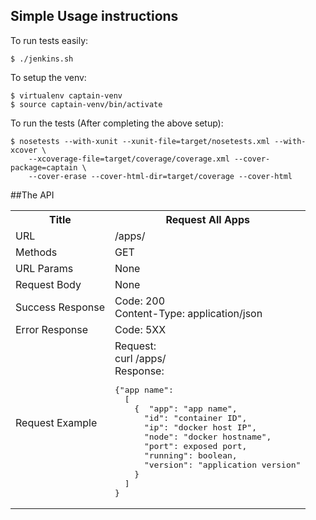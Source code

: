 ## Simple Usage instructions
To run tests easily:

```
$ ./jenkins.sh
```

To setup the venv:

```
$ virtualenv captain-venv
$ source captain-venv/bin/activate
```


To run the tests (After completing the above setup):

```
$ nosetests --with-xunit --xunit-file=target/nosetests.xml --with-xcover \
    --xcoverage-file=target/coverage/coverage.xml --cover-package=captain \
    --cover-erase --cover-html-dir=target/coverage --cover-html
```

##The API

<TABLE>
<TR><TH>Title</TH><TH>Request All Apps</TH></TR>
<TR><TD>URL</TD><TD>/apps/</TD></TR>
<TR><TD>Methods</TD><TD>GET</TD></TR>                            
<TR><TD>URL Params</TD><TD>None</TD></TR>                           
<TR><TD>Request Body</TD><TD>None</TD></TR>                           
<TR><TD>Success Response</TD><TD>Code: 200<BR/>Content-Type: application/json</TD></TR> 
<TR><TD>Error Response</TD><TD>Code: 5XX</TD></TR>                      
<TR><TD>Request Example</TD><TD>Request:<BR/>
                  curl /apps/<BR/>
                  Response:<BR/>
<PRE>{"app name":
  [
    {  "app": "app name",
      "id": "container ID",
      "ip": "docker host IP",
      "node": "docker hostname",
      "port": exposed port,
      "running": boolean,
      "version": "application version"
    }
  ]
}</PRE></TD></TR>
</TABLE>




